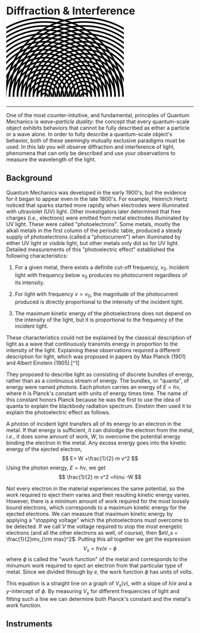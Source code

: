 
# Diffraction & Interference ![icon](imgs/diIcon.png)
---

One of the most counter-intuitive, and fundamental, principles of Quantum Mechanics is *wave–particle duality*: the concept that every quantum-scale object exhibits behaviors that cannot be fully described as either a particle or a wave alone.  In order to fully describe a quantum-scale object's behavior, both of these seemingly mutually exclusive paradigms must be used.
In this lab you will observe diffraction and interference of light, phenomena that can only be described and use your observations to measure the wavelength of the light.

Background
---------------------

Quantum Mechanics was developed in the early 1900's, but the evidence for it began to appear even in the late 1800's. 
For example, Heinrich Hertz noticed that sparks started more rapidly when electrodes were illuminated with ultraviolet (UV) light. 
Other investigators later determined that free charges (*i.e.*, electrons) were emitted from metal electrodes illuminated by UV light. 
These were called "photoelectrons". 
Some metals, mostly the alkali metals in the first column of the periodic table, produced a steady supply of photoelectrons (called a "photocurrent") when illuminated by either UV light or visible light, but other metals only did so for UV light. 
Detailed measurements of this "photoelectric effect" established the following characteristics:

1.  For a given metal, there exists a definite cut-off frequency, $\nu_0$. 
    Incident light with frequency below $\nu_0$ produces no photocurrent regardless of its intensity.

2.  For light with frequency $\nu>\nu_0$,
    the magnitude of the photocurrent produced is directly proportional to the intensity of the incident light.

3.  The maximum kinetic energy of the photoelectrons does not depend on the intensity of the light, but it is 
    proportional to the frequency of the incident light.

These characteristics could not be explained by the classical description of light as a wave that continuously transmits energy in proportion to the intensity of the light. 
Explaining these observations required a different description for light, which was proposed in papers by Max Planck (1901) and Albert Einstein (1905).[^1]

They proposed to describe light as consisting of discrete bundles of energy, rather than as a continuous stream of energy. 
The bundles, or "quanta", of energy were named *photons*. 
Each photon carries an energy of $E=h\nu$, where $h$ is Planck's constant with units of energy times time. 
The name of this constant honors Planck because he was the first to use the idea of quanta to explain the blackbody radiation spectrum. Einstein then used it to explain the photoelectric effect as follows.

A photon of incident light transfers all of its energy to an electron in the metal. 
If that energy is sufficient, it can dislodge the electron from the metal, 
*i.e.*, it does some amount of work, $W$, to overcome the potential energy binding the electron in the metal. 
Any excess energy goes into the kinetic energy of the ejected electron,
$$
E= W +\frac{1}{2} m v^2 
$$
Using the photon energy, $E=h\nu$, we get
$$
\frac{1}{2} m v^2 =h\nu -W
$$

Not every electron in the material experiences the same potential, so the work required to eject them varies and their resulting kinetic energy varies. 
However, there is a minimum amount of work required for the most loosely bound electrons, which corresponds to a maximum kinetic energy for the ejected electrons. 
We can measure that maximum kinetic energy by applying a "stopping voltage" which the photoelectrons must overcome to be detected. 
If we call $V$ the voltage required to stop the most energetic electrons (and all the other electrons as well, of course), then $eV_s = \frac{1}{2}mv_{\rm max}^2$. Putting this all together we get the expression
$$
V_s =h\nu/e -\phi
$$
where $\phi$ is called the "work function" of the metal and corresponds to the minumum work required to eject an electron from that particular type of metal. 
Since we divided through by $e$, the work function $\phi$ has units of volts.

This equation is a straight line on a graph of $V_s(\nu)$, with a slope of $h/e$ and a $y$-intercept of $\phi$. 
By measuring $V_s$ for different frequencies of light and fitting such a line we can determine both Planck's constant and the metal's work function.


Instruments
---------------------